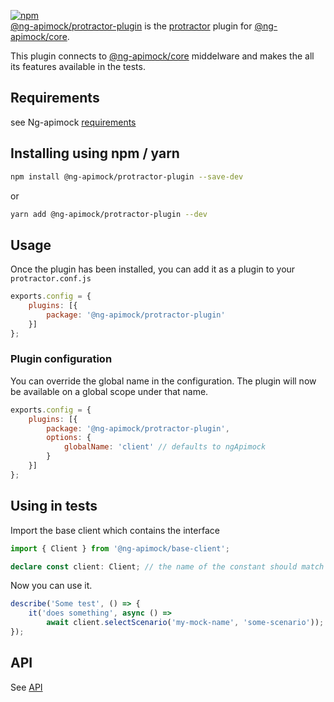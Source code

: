 [![npm](https://img.shields.io/npm/v/@ng-apimock/protractor-plugin?color=brightgreen)](https://www.npmjs.com/package/ng-apimock/protractor-plugin) <br />
[@ng-apimock/protractor-plugin](https://github.com/ng-apimock/protractor-plugin) is the [protractor](https://www.protractortest.org/#/) plugin for [@ng-apimock/core](https://github.com/ng-apimock/core).

This plugin connects to [@ng-apimock/core](https://github.com/ng-apimock/core) middelware and makes the all its features available in the tests.

## Requirements

see Ng-apimock [requirements](/docs/#requirements)

## Installing using npm / yarn
```bash
npm install @ng-apimock/protractor-plugin --save-dev
```
or 

```bash
yarn add @ng-apimock/protractor-plugin --dev
```

## Usage
Once the plugin has been installed, you can add it as a plugin to your `protractor.conf.js`

```js
exports.config = {
    plugins: [{
        package: '@ng-apimock/protractor-plugin'
    }]
};
```

### Plugin configuration
You can override the global name in the configuration. The plugin will now be available on a global scope under that name.

```js
exports.config = {
    plugins: [{
        package: '@ng-apimock/protractor-plugin',
        options: {
            globalName: 'client' // defaults to ngApimock
        }
    }]
};
```
   
## Using in tests
Import the base client which contains the interface

```typescript
import { Client } from '@ng-apimock/base-client';

declare const client: Client; // the name of the constant should match the global name: 
``` 

Now you can use it.

```typescript
describe('Some test', () => {
    it('does something', async () => 
        await client.selectScenario('my-mock-name', 'some-scenario'));
});
``` 

## API 
See [API](/docs/api/select-scenario)
